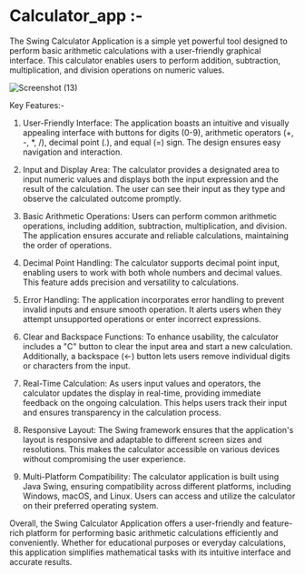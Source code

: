 # Calculator_app :-

  The Swing Calculator Application is a simple yet powerful tool designed to perform basic arithmetic calculations with a user-friendly graphical interface. This calculator enables users to perform addition, subtraction, multiplication, and division operations on numeric values. 


  ![Screenshot (13)](https://github.com/nam-dpatil/Calculator_app/assets/119349972/13306591-e959-4461-a2d7-d586e9408011)

Key Features:-

1. User-Friendly Interface:
The application boasts an intuitive and visually appealing interface with buttons for digits (0-9), arithmetic operators (+, -, *, /), decimal point (.), and equal (=) sign. The design ensures easy navigation and interaction.

2. Input and Display Area:
The calculator provides a designated area to input numeric values and displays both the input expression and the result of the calculation. The user can see their input as they type and observe the calculated outcome promptly.

3. Basic Arithmetic Operations:
Users can perform common arithmetic operations, including addition, subtraction, multiplication, and division. The application ensures accurate and reliable calculations, maintaining the order of operations.

4. Decimal Point Handling:
The calculator supports decimal point input, enabling users to work with both whole numbers and decimal values. This feature adds precision and versatility to calculations.

5. Error Handling:
The application incorporates error handling to prevent invalid inputs and ensure smooth operation. It alerts users when they attempt unsupported operations or enter incorrect expressions.

6. Clear and Backspace Functions:
To enhance usability, the calculator includes a "C" button to clear the input area and start a new calculation. Additionally, a backspace (←) button lets users remove individual digits or characters from the input.

7. Real-Time Calculation:
As users input values and operators, the calculator updates the display in real-time, providing immediate feedback on the ongoing calculation. This helps users track their input and ensures transparency in the calculation process.

8. Responsive Layout:
The Swing framework ensures that the application's layout is responsive and adaptable to different screen sizes and resolutions. This makes the calculator accessible on various devices without compromising the user experience.

8. Multi-Platform Compatibility:
The calculator application is built using Java Swing, ensuring compatibility across different platforms, including Windows, macOS, and Linux. Users can access and utilize the calculator on their preferred operating system.

Overall, the Swing Calculator Application offers a user-friendly and feature-rich platform for performing basic arithmetic calculations efficiently and conveniently. Whether for educational purposes or everyday calculations, this application simplifies mathematical tasks with its intuitive interface and accurate results.






